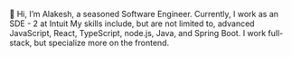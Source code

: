 👋 Hi, I’m Alakesh, a seasoned Software Engineer.
Currently, I work as an SDE - 2 at Intuit
My skills include, but are not limited to, advanced JavaScript, React, TypeScript, node.js, Java, and Spring Boot.
I work full-stack, but specialize more on the frontend.

<!---
alokesh985/alokesh985 is a ✨ special ✨ repository because its `README.md` (this file) appears on your GitHub profile.
You can click the Preview link to take a look at your changes.
--->

